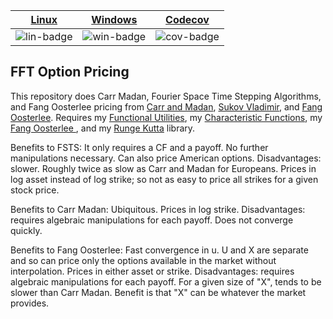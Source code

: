 | [Linux][lin-link] | [Windows][win-link] | [Codecov][cov-link] |
| :---------------: | :-----------------: | :-------------------: |
| ![lin-badge]      | ![win-badge]        | ![cov-badge]          |

[lin-badge]: https://travis-ci.org/phillyfan1138/FFTOptionPricing.svg?branch=master "Travis build status"
[lin-link]:  https://travis-ci.org/phillyfan1138/FFTOptionPricing "Travis build status"
[win-badge]: https://ci.appveyor.com/api/projects/status/i7agjioyxflo0xgq?svg=true "AppVeyor build status"
[win-link]:  https://ci.appveyor.com/project/phillyfan1138/fftoptionpricing "AppVeyor build status"
[cov-badge]: https://codecov.io/gh/phillyfan1138/FFTOptionPricing/branch/master/graph/badge.svg
[cov-link]:  https://codecov.io/gh/phillyfan1138/FFTOptionPricing



## FFT Option Pricing

This repository does Carr Madan, Fourier Space Time Stepping Algorithms, and Fang Oosterlee pricing from <a href="http://engineering.nyu.edu/files/jcfpub.pdf">Carr and Madan</a>, <a href="https://tspace.library.utoronto.ca/bitstream/1807/19300/1/Surkov_Vladimir_200911_PhD_Thesis.pdf">Sukov Vladimir</a>, and <a href="http://ta.twi.tudelft.nl/mf/users/oosterle/oosterlee/COS.pdf">Fang Oosterlee</a>. 
Requires my <a href="https://github.com/phillyfan1138/FunctionalUtilities">Functional Utilities</a>, my <a href="https://github.com/phillyfan1138/CharacteristicFunctions">Characteristic Functions</a>, my <a href="https://github.com/phillyfan1138/FangOost">Fang Oosterlee </a>, and my <a href="https://github.com/phillyfan1138/RungeKutta">Runge Kutta</a> library.  

Benefits to FSTS: It only requires a CF and a payoff.  No further manipulations necessary.  Can also price American options.  Disadvantages: slower.  Roughly twice as slow as Carr and Madan for Europeans.  Prices in log asset instead of log strike; so not as easy to price all strikes for a given stock price. 

Benefits to Carr Madan: Ubiquitous. Prices in log strike.  Disadvantages: requires algebraic manipulations for each payoff.  Does not converge quickly.

Benefits to Fang Oosterlee:  Fast convergence in u.  U and X are separate and so can price only the options available in the market without interpolation.  Prices in either asset or strike.  Disadvantages: requires algebraic manipulations for each payoff.   For a given size of "X", tends to be slower than Carr Madan.  Benefit is that "X" can be whatever the market provides. 

